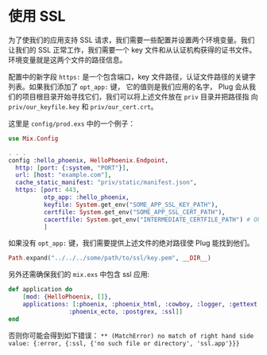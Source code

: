 # 使用 SSL


为了使我们的应用支持 SSL 请求，我们需要一些配置并设置两个环境变量。我们让我们的 SSL 正常工作，我们需要一个 key
文件和从认证机构获得的证书文件。 环境变量就是这两个文件的路径信息。

配置中的新字段 `https:` 是一个包含端口，key 文件路径，认证文件路径的关键字列表。如果我们添加了 `opt_app:` 键，
它的值则是我们应用的名字， Plug 会从我们的项目根目录开始寻找它们，我们可以将上述文件放在 `priv` 目录并把路径指
向 `priv/our_keyfile.key` 和 `priv/our_cert.crt`。

这里是 `config/prod.exs` 中的一个例子：

```elixir
use Mix.Config

. . .
config :hello_phoenix, HelloPhoenix.Endpoint,
  http: [port: {:system, "PORT"}],
  url: [host: "example.com"],
  cache_static_manifest: "priv/static/manifest.json",
  https: [port: 443,
          otp_app: :hello_phoenix,
          keyfile: System.get_env("SOME_APP_SSL_KEY_PATH"),
          certfile: System.get_env("SOME_APP_SSL_CERT_PATH"),
          cacertfile: System.get_env("INTERMEDIATE_CERTFILE_PATH") # OPTIONAL Key for intermediate certificates
          ]

```

如果没有 `opt_app:` 键，我们需要提供上述文件的绝对路径使 Plug 能找到他们。

```elixir
Path.expand("../../../some/path/to/ssl/key.pem", __DIR__)
```

另外还需确保我们的 `mix.exs` 中包含 ssl 应用:

```elixir
def application do
    [mod: {HelloPhoenix, []},
    applications: [:phoenix, :phoenix_html, :cowboy, :logger, :gettext,
                 :phoenix_ecto, :postgrex, :ssl]]
end
```

否则你可能会得到如下错误： `** (MatchError) no match of right hand side value: {:error, {:ssl, {'no such file or directory', 'ssl.app'}}}`
